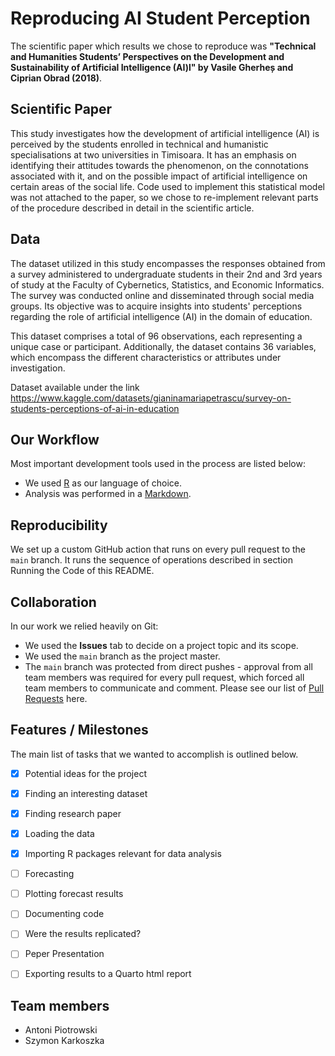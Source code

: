 # Reproducing AI Student Perception

The scientific paper which results we chose to reproduce was **"Technical and Humanities Students’ Perspectives on the Development and Sustainability of Artificial Intelligence (AI)l" by Vasile Gherheș and Ciprian Obrad (2018)**. 

## Scientific Paper

This study investigates how the development of artificial intelligence (AI) is perceived by the students enrolled in technical and humanistic specialisations at two universities in Timisoara. It has an emphasis on identifying their attitudes towards the phenomenon, on the connotations associated with it, and on the possible impact of artificial intelligence on certain areas of the social life. Code used to implement this statistical model was not attached to the paper, so we chose to re-implement relevant parts of the procedure described in detail in the scientific article. 

## Data

The dataset utilized in this study encompasses the responses obtained from a survey administered to undergraduate students in their 2nd and 3rd years of study at the Faculty of Cybernetics, Statistics, and Economic Informatics. The survey was conducted online and disseminated through social media groups. Its objective was to acquire insights into students' perceptions regarding the role of artificial intelligence (AI) in the domain of education.

This dataset comprises a total of 96 observations, each representing a unique case or participant. Additionally, the dataset contains 36 variables, which encompass the different characteristics or attributes under investigation.

Dataset available under the link
https://www.kaggle.com/datasets/gianinamariapetrascu/survey-on-students-perceptions-of-ai-in-education 

## Our Workflow

Most important development tools used in the process are listed below:

- We used [R](https://www.r-project.org//) as our language of choice.
- Analysis was performed in a [Markdown](https://www.markdownguide.org/).

## Reproducibility

We set up a custom GitHub action that runs on every pull request to the `main` branch. It runs the sequence of operations described in section Running the Code of this README. 

## Collaboration

In our work we relied heavily on Git:

- We used the **Issues** tab to decide on a project topic and its scope.
- We used the `main` branch as the project master.
- The `main` branch was protected from direct pushes - approval from all team members was required for every pull request, which forced all team members to communicate and comment. Please see our list of [Pull Requests](link_to_pull_requests) here.

## Features / Milestones

The main list of tasks that we wanted to accomplish is outlined below. 
- [x] Potential ideas for the project 
- [x] Finding an interesting dataset 
- [x] Finding research paper
- [x] Loading the data
- [x] Importing R packages relevant for data analysis
- [ ] Forecasting
- [ ] Plotting forecast results
- [ ] Documenting code
- [ ] Were the results replicated?
- [ ] Peper Presentation  
- [ ] Exporting results to a Quarto html report


## Team members

- Antoni Piotrowski
- Szymon Karkoszka
